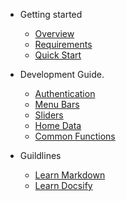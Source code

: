 - Getting started
  - [Overview](overview.md)
  - [Requirements](requirements.md)
  - [Quick Start](quickstart.md)
  
- Development Guide.
  - [Authentication](authentication.md)
  - [Menu Bars](menus.md)
  - [Sliders](sliders.md)
  - [Home Data](home-data.md)
  - [Common Functions](commonfunctions.md)

- Guildlines
  - [Learn Markdown](markdown.md)
  - [Learn Docsify](https://docsify.js.org/#/)

